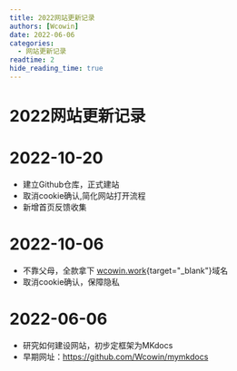 ```yaml
---
title: 2022网站更新记录
authors: [Wcowin]
date: 2022-06-06
categories:
  - 网站更新记录
readtime: 2
hide_reading_time: true
---
```

# 2022网站更新记录

## </p><h1 id="01" name="01"><strong>2022-10-20</strong></h1><p>
* 建立Github仓库，正式建站
* 取消cookie确认,简化网站打开流程
* 新增首页反馈收集 

## </p><h1 id="01" name="01"><strong>2022-10-06</strong></h1><p>

* 不靠父母，全款拿下 [wcowin.work](https://wcowin.work/){target="_blank"}域名
* 取消cookie确认，保障隐私

## <h1 id="01" name="01"><strong>2022-06-06</strong></h1>

* 研究如何建设网站，初步定框架为MKdocs
* 早期网址：<https://github.com/Wcowin/mymkdocs>   

